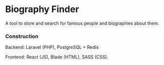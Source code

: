 # Biography Finder #

A tool to store and search for famous people and biographies about them.

### Construction ###

Backend: Laravel (PHP), PostgreSQL + Redis
 
Frontend: React (JS), Blade (HTML), SASS (CSS). 
